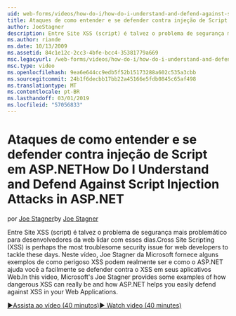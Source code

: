 ```yaml
---
uid: web-forms/videos/how-do-i/how-do-i-understand-and-defend-against-script-injection-attacks-in-aspnet
title: Ataques de como entender e se defender contra injeção de Script em ASP.NET | Microsoft Docs
author: JoeStagner
description: Entre Site XSS (script) é talvez o problema de segurança mais problemático para desenvolvedores da web lidar com esses dias. Neste vídeo, Joe Stagner da Microsoft pro...
ms.author: riande
ms.date: 10/13/2009
ms.assetid: 84c1e12c-2cc3-4bfe-bcc4-35381779a669
msc.legacyurl: /web-forms/videos/how-do-i/how-do-i-understand-and-defend-against-script-injection-attacks-in-aspnet
msc.type: video
ms.openlocfilehash: 9ea6e644cc9edb5f52b15173288a602c535a3cbb
ms.sourcegitcommit: 24b1f6decbb17bb22a45166e5fdb0845c65af498
ms.translationtype: MT
ms.contentlocale: pt-BR
ms.lasthandoff: 03/01/2019
ms.locfileid: "57056833"
---
```

<a name="how-do-i-understand-and-defend-against-script-injection-attacks-in-aspnet"></a><span data-ttu-id="9208c-104">Ataques de como entender e se defender contra injeção de Script em ASP.NET</span><span class="sxs-lookup"><span data-stu-id="9208c-104">How Do I Understand and Defend Against Script Injection Attacks in ASP.NET</span></span>
====================
<span data-ttu-id="9208c-105">por [Joe Stagner](https://github.com/JoeStagner)</span><span class="sxs-lookup"><span data-stu-id="9208c-105">by [Joe Stagner](https://github.com/JoeStagner)</span></span>

<span data-ttu-id="9208c-106">Entre Site XSS (script) é talvez o problema de segurança mais problemático para desenvolvedores da web lidar com esses dias.</span><span class="sxs-lookup"><span data-stu-id="9208c-106">Cross Site Scripting (XSS) is perhaps the most troublesome security issue for web developers to tackle these days.</span></span> <span data-ttu-id="9208c-107">Neste vídeo, Joe Stagner da Microsoft fornece alguns exemplos de como perigoso XSS podem realmente ser e como o ASP.NET ajuda você a facilmente se defender contra o XSS em seus aplicativos Web.</span><span class="sxs-lookup"><span data-stu-id="9208c-107">In this video, Microsoft's Joe Stagner provides some examples of how dangerous XSS can really be and how ASP.NET helps you easily defend against XSS in your Web Applications.</span></span>

[<span data-ttu-id="9208c-108">&#9654;Assista ao vídeo (40 minutos)</span><span class="sxs-lookup"><span data-stu-id="9208c-108">&#9654; Watch video (40 minutes)</span></span>](https://channel9.msdn.com/Blogs/ASP-NET-Site-Videos/how-do-i-understand-and-defend-against-script-injection-attacks-in-aspnet)
